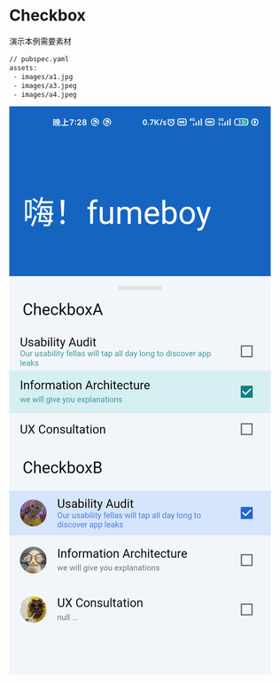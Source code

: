 # Checkbox

演示本例需要素材
```
// pubspec.yaml
assets:
 - images/a1.jpg
 - images/a3.jpeg
 - images/a4.jpeg
```

![image](https://raw.githubusercontent.com/fumeboy/flutter_practices/main/a6/readme/flutter_01.png)